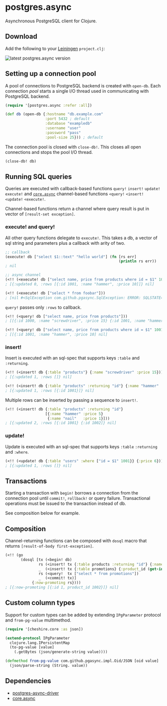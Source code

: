 postgres.async
==============

Asynchronous PostgreSQL client for Clojure.

## Download

Add the following to your [Leiningen](http://github.com/technomancy/leiningen) `project.clj`:

![latest postgres.async version](https://clojars.org/alaisi/postgres.async/latest-version.svg)


## Setting up a connection pool

A pool of connections to PostgreSQL backend is created with `open-db`. Each connection *pool* starts a single I/O thread used in communicating with PostgreSQL backend.

```clojure
(require '[postgres.async :refer :all])

(def db (open-db {:hostname "db.example.com"
                  :port 5432 ; default
                  :database "exampledb"
                  :username "user"
                  :password "pass"
                  :pool-size 25})) ; default
```

The connection pool is closed with `close-db!`. This closes all open connections and stops the pool I/O thread.

```clojure
(close-db! db)
```

## Running SQL queries

Queries are executed with callback-based functions `query!` `insert!` `update!` `execute!` and [`core.async`](https://github.com/clojure/core.async) channel-based functions `<query!` `<insert!` `<update!` `<execute!`.

Channel-based functions return a channel where query result is put in vector of `[result-set exception]`.

### execute! and query!

All other query functions delegate to `execute!`. This takes a db, a vector of sql string and parameters plus a callback with arity of two.

```clojure
;; callback
(execute! db ["select $1::text" "hello world"] (fn [rs err]
                                                   (println rs err))
; nil

;; async channel
(<!! (<execute! db ["select name, price from products where id = $1" 1001]))
; [{:updated 0, :rows [{:id 1001, :name "hammer", :price 10]]} nil]

(<!! (<execute! db ["select * from foobar"]))
; [nil #<SqlException com.github.pgasync.SqlException: ERROR: SQLSTATE=42P01, MESSAGE=relation "foobar" does not exist>
```

`query!` passes only `:rows` to callback.

```clojure
(<!! (<query! db ["select name, price from products"]))
; [[{:id 1000, :name "screwdriver", :price 15} {:id 1001, :name "hammer", :price 10] nil]

(<!! (<query! db ["select name, price from products where id = $1" 1001]))
; [[{:id 1001, :name "hammer", :price 10] nil]
```

### insert!

Insert is executed with an sql-spec that supports keys `:table` and `:returning`.

```clojure
(<!! (<insert! db {:table "products"} {:name "screwdriver" :price 15}))
; [{:updated 1, :rows []} nil]

(<!! (<insert! db {:table "products" :returning "id"} {:name "hammer" :price 5}))
; [{:updated 1, :rows [{:id 1001}]} nil]
```

Multiple rows can be inserted by passing a sequence to `insert!`.

```clojure
(<!! (<insert! db {:table "products" :returning "id"}
                  [{:name "hammer" :price 5}
                   {:name "nail"   :price 1}]))
; [{:updated 2, :rows [{:id 1001} {:id 1002]} nil]
```

### update!

Update is executed with an sql-spec that supports keys `:table` `:returning` and `:where`.

```clojure
(<!! (<update! db {:table "users" :where ["id = $1" 1001}} {:price 6}))
; [{:updated 1, :rows []} nil]
```

## Transactions

Starting a transaction with `begin!` borrows a connection from the connection pool until `commit!`, `rollback!` or query failure. Transactional operations must be issued to the transaction instead of db.

See composition below for example.

## Composition

Channel-returning functions can be composed with `dosql` macro that returns `[result-of-body first-exception]`.

```clojure
(<!! (go
       (dosql [tx (<begin! db)
               rs (<insert! tx {:table products :returning "id"} {:name "saw"})
               _  (<insert! tx {:table promotions} {:product_id (get-in rs [:rows 0 :id])})
               rs (<query!  tx ["select * from promotions"])
               _  (<commit! tx)]
            {:now-promoting rs})))
; [{:now-promoting [{:id 1, product_id 1002}]} nil]
```

## Custom column types

Support for custom types can be added by extending `IPgParameter` protocol and `from-pg-value` multimethod.

```clojure
(require '[cheshire.core :as json])

(extend-protocol IPgParameter 
  clojure.lang.IPersistentMap
  (to-pg-value [value]
    (.getBytes (json/generate-string value))))

(defmethod from-pg-value com.github.pgasync.impl.Oid/JSON [oid value]
  (json/parse-string (String. value))
```

## Dependencies

* [postgres-async-driver](https://github.com/alaisi/postgres-async-driver)
* [core.async](https://github.com/clojure/core.async)
